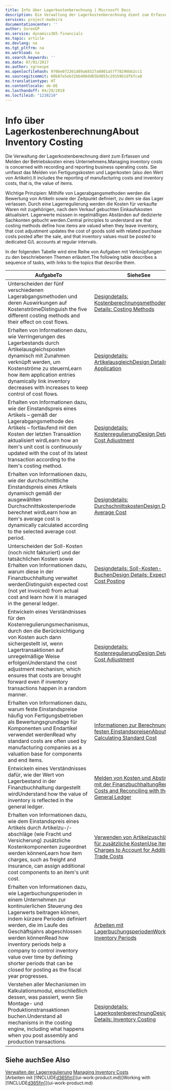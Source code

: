 ```yaml
---
title: Info über Lagerkostenberechnung | Microsoft Docs
description: Die Verwaltung der Lagerkostenberechnung dient zum Erfassen und Melden der Betriebskosten eines Unternehmens. Sie umfasst das Melden von Fertigungskosten und Lagerkosten (also den Wert von Artikeln).
services: project-madeira
documentationcenter: ''
author: SorenGP
ms.service: dynamics365-financials
ms.topic: article
ms.devlang: na
ms.tgt_pltfrm: na
ms.workload: na
ms.search.keywords: ''
ms.date: 07/01/2017
ms.author: sgroespe
ms.openlocfilehash: 9706e072261d89a68527a0801a57f78296bb2cc1
ms.sourcegitcommit: 60b87e5eb32bb408dd65b9855c29159b1dfbfca8
ms.translationtype: HT
ms.contentlocale: de-DE
ms.lasthandoff: 04/29/2019
ms.locfileid: "1238210"
---
```

# <a name="about-inventory-costing"></a><span data-ttu-id="b3aa9-104">Info über Lagerkostenberechnung</span><span class="sxs-lookup"><span data-stu-id="b3aa9-104">About Inventory Costing</span></span>
<span data-ttu-id="b3aa9-105">Die Verwaltung der Lagerkostenberechnung dient zum Erfassen und Melden der Betriebskosten eines Unternehmens.</span><span class="sxs-lookup"><span data-stu-id="b3aa9-105">Managing inventory costs is concerned with recording and reporting business operating costs.</span></span> <span data-ttu-id="b3aa9-106">Sie umfasst das Melden von Fertigungskosten und Lagerkosten (also den Wert von Artikeln).</span><span class="sxs-lookup"><span data-stu-id="b3aa9-106">It includes the reporting of manufacturing costs and inventory costs, that is, the value of items.</span></span>  

 <span data-ttu-id="b3aa9-107">Wichtige Prinzipien: Mithilfe von Lagerabgangsmethoden werden die Bewertung von Artikeln sowie der Zeitpunkt definiert, zu dem sie das Lager verlassen. Durch eine Lagerregulierung werden die Kosten für verkaufte Waren mit zugehörigen, nach dem Verkauf gebuchten Einkaufskosten aktualisiert. Lagerwerte müssen in regelmäßigen Abständen auf dedizierte Sachkonten gebucht werden.</span><span class="sxs-lookup"><span data-stu-id="b3aa9-107">Central principles to understand are that costing methods define how items are valued when they leave inventory, that cost adjustment updates the cost of goods sold with related purchase costs posted after the sale, and that inventory values must be posted to dedicated G/L accounts at regular intervals.</span></span>  

 <span data-ttu-id="b3aa9-108">In der folgenden Tabelle wird eine Reihe von Aufgaben mit Verknüpfungen zu den beschriebenen Themen erläutert.</span><span class="sxs-lookup"><span data-stu-id="b3aa9-108">The following table describes a sequence of tasks, with links to the topics that describe them.</span></span>   

|<span data-ttu-id="b3aa9-109">**Aufgabe**</span><span class="sxs-lookup"><span data-stu-id="b3aa9-109">**To**</span></span>|<span data-ttu-id="b3aa9-110">**Siehe**</span><span class="sxs-lookup"><span data-stu-id="b3aa9-110">**See**</span></span>|  
|------------|-------------|  
|<span data-ttu-id="b3aa9-111">Unterscheiden der fünf verschiedenen Lagerabgangsmethoden und deren Auswirkungen auf Kostenströme</span><span class="sxs-lookup"><span data-stu-id="b3aa9-111">Distinguish the five different costing methods and their effect on cost flows.</span></span>|[<span data-ttu-id="b3aa9-112">Designdetails: Kostenberechnungsmethoden</span><span class="sxs-lookup"><span data-stu-id="b3aa9-112">Design Details: Costing Methods</span></span>](design-details-costing-methods.md)|  
|<span data-ttu-id="b3aa9-113">Erhalten von Informationen dazu, wie Verringerungen des Lagerbestands durch Artikelausgleichsposten dynamisch mit Zunahmen verknüpft werden, um Kostenströme zu steuern</span><span class="sxs-lookup"><span data-stu-id="b3aa9-113">Learn how item application entries dynamically link inventory decreases with increases to keep control of cost flows.</span></span>|[<span data-ttu-id="b3aa9-114">Designdetails: Artikelausgleich</span><span class="sxs-lookup"><span data-stu-id="b3aa9-114">Design Details: Item Application</span></span>](design-details-item-application.md)|  
|<span data-ttu-id="b3aa9-115">Erhalten von Informationen dazu, wie der Einstandspreis eines Artikels – gemäß der Lagerabgangsmethode des Artikels – fortlaufend mit den Kosten der letzten Transaktion aktualisiert wird</span><span class="sxs-lookup"><span data-stu-id="b3aa9-115">Learn how an item's unit cost is continuously updated with the cost of its latest transaction according to the item's costing method.</span></span>|[<span data-ttu-id="b3aa9-116">Designdetails: Kostenregulierung</span><span class="sxs-lookup"><span data-stu-id="b3aa9-116">Design Details: Cost Adjustment</span></span>](design-details-cost-adjustment.md)|  
|<span data-ttu-id="b3aa9-117">Erhalten von Informationen dazu, wie der durchschnittliche Einstandspreis eines Artikels dynamisch gemäß der ausgewählten Durchschnittskostenperiode berechnet wird</span><span class="sxs-lookup"><span data-stu-id="b3aa9-117">Learn how an item's average cost is dynamically calculated according to the selected average cost period.</span></span>|[<span data-ttu-id="b3aa9-118">Designdetails: Durchschnittskosten</span><span class="sxs-lookup"><span data-stu-id="b3aa9-118">Design Details: Average Cost</span></span>](design-details-average-cost.md)|  
|<span data-ttu-id="b3aa9-119">Unterscheiden der Soll-Kosten (noch nicht fakturiert) und der tatsächlichen Kosten sowie Erhalten von Informationen dazu, warum diese in der Finanzbuchhaltung verwaltet werden</span><span class="sxs-lookup"><span data-stu-id="b3aa9-119">Distinguish expected cost (not yet invoiced) from actual cost and learn how it is managed in the general ledger.</span></span>|[<span data-ttu-id="b3aa9-120">Designdetails: Soll-Kosten-Buchen</span><span class="sxs-lookup"><span data-stu-id="b3aa9-120">Design Details: Expected Cost Posting</span></span>](design-details-expected-cost-posting.md)|  
|<span data-ttu-id="b3aa9-121">Entwickeln eines Verständnisses für den Kostenregulierungsmechanismus, durch den die Berücksichtigung von Kosten auch dann sichergestellt ist, wenn Lagertransaktionen auf unregelmäßige Weise erfolgen</span><span class="sxs-lookup"><span data-stu-id="b3aa9-121">Understand the cost adjustment mechanism, which ensures that costs are brought forward even if inventory transactions happen in a random manner.</span></span>|[<span data-ttu-id="b3aa9-122">Designdetails: Kostenregulierung</span><span class="sxs-lookup"><span data-stu-id="b3aa9-122">Design Details: Cost Adjustment</span></span>](design-details-cost-adjustment.md)|  
|<span data-ttu-id="b3aa9-123">Erhalten von Informationen dazu, warum feste Einstandspreise häufig von Fertigungsbetrieben als Bewertungsgrundlage für Komponenten und Endartikel verwendet werden</span><span class="sxs-lookup"><span data-stu-id="b3aa9-123">Read why standard costs are often used by manufacturing companies as a valuation base for components and end items.</span></span>|[<span data-ttu-id="b3aa9-124">Informationen zur Berechnung von festen Einstandspreisen</span><span class="sxs-lookup"><span data-stu-id="b3aa9-124">About Calculating Standard Cost</span></span>](finance-about-calculating-standard-cost.md)|  
|<span data-ttu-id="b3aa9-125">Entwickeln eines Verständnisses dafür, wie der Wert von Lagerbestand in der Finanzbuchhaltung dargestellt wird</span><span class="sxs-lookup"><span data-stu-id="b3aa9-125">Understand how the value of inventory is reflected in the general ledger.</span></span>|[<span data-ttu-id="b3aa9-126">Melden von Kosten und Abstimmen mit der Finanzbuchhaltung</span><span class="sxs-lookup"><span data-stu-id="b3aa9-126">Reporting Costs and Reconciling with the General Ledger</span></span>](finance-report-costs-and-reconcile-with-the-general-ledger.md)|  
|<span data-ttu-id="b3aa9-127">Erhalten von Informationen dazu, wie dem Einstandspreis eines Artikels durch Artikelzu-/-abschläge (wie Fracht und Versicherung) zusätzliche Kostenkomponenten zugeordnet werden können</span><span class="sxs-lookup"><span data-stu-id="b3aa9-127">Learn how item charges, such as freight and insurance, can assign additional cost components to an item's unit cost.</span></span>|[<span data-ttu-id="b3aa9-128">Verwenden von Artikelzuschlägen für zusätzliche Kosten</span><span class="sxs-lookup"><span data-stu-id="b3aa9-128">Use Item Charges to Account for Additional Trade Costs</span></span>](payables-how-assign-item-charges.md)|  
|<span data-ttu-id="b3aa9-129">Erhalten von Informationen dazu, wie Lagerbuchungsperioden in einem Unternehmen zur kontinuierlichen Steuerung des Lagerwerts beitragen können, indem kürzere Perioden definiert werden, die im Laufe des Geschäftsjahrs abgeschlossen werden können</span><span class="sxs-lookup"><span data-stu-id="b3aa9-129">Read how inventory periods help a company to control inventory value over time by defining shorter periods that can be closed for posting as the fiscal year progresses.</span></span>|[<span data-ttu-id="b3aa9-130">Arbeiten mit Lagerbuchungsperioden</span><span class="sxs-lookup"><span data-stu-id="b3aa9-130">Work with Inventory Periods</span></span>](finance-how-to-work-with-inventory-periods.md)|  
|<span data-ttu-id="b3aa9-131">Verstehen aller Mechanismen im Kalkulationsmodul, einschließlich dessen, was passiert, wenn Sie Montage- und Produktionstransaktionen buchen.</span><span class="sxs-lookup"><span data-stu-id="b3aa9-131">Understand all mechanisms in the costing engine, including what happens when you post assembly and production transactions.</span></span>|[<span data-ttu-id="b3aa9-132">Designdetails: Lagerkostenberechnung</span><span class="sxs-lookup"><span data-stu-id="b3aa9-132">Design Details: Inventory Costing</span></span>](design-details-inventory-costing.md)|

## <a name="see-also"></a><span data-ttu-id="b3aa9-133">Siehe auch</span><span class="sxs-lookup"><span data-stu-id="b3aa9-133">See Also</span></span>
<span data-ttu-id="b3aa9-134">[Verwalten der Lagerregulierung](finance-manage-inventory-costs.md)  </span><span class="sxs-lookup"><span data-stu-id="b3aa9-134">[Managing Inventory Costs](finance-manage-inventory-costs.md)  </span></span>  
<span data-ttu-id="b3aa9-135">[Arbeiten mit [!INCLUDE[d365fin](includes/d365fin_md.md)]](ui-work-product.md)</span><span class="sxs-lookup"><span data-stu-id="b3aa9-135">[Working with [!INCLUDE[d365fin](includes/d365fin_md.md)]](ui-work-product.md)</span></span>
